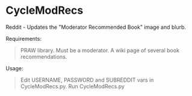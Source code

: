 CycleModRecs
============
Reddit - Updates the "Moderator Recommended Book" image and blurb.

Requirements:

> PRAW library.
> Must be a moderator.
> A wiki page of several book recommendations.

Usage:

> Edit USERNAME, PASSWORD and SUBREDDIT vars in CycleModRecs.py.
> Run CycleModRecs.py

